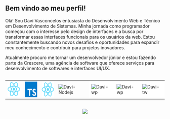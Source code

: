 ## Bem vindo ao meu perfil!

Olá! Sou Davi Vasconcelos entusiasta do Desenvolvimento Web e Técnico em Desenvolvimento de Sistemas. Minha jornada como programador começou com o interesse pelo design de interfaces e a busca por transformar essas interfaces funcionais para os usuários da web. Estou constantemente buscando novos desafios e oportunidades para expandir meu conhecimento e contribuir para projetos inovadores. <br>

Atualmente procuro me tornar um desenvolvedor júnior e estou fazendo parte da Crescere, uma agência de software que oferece serviços para desenvolvimento de softwares e interfaces UI/UX.
  
##
<table>
  <tr>
    <td >
      <img width="50" height="50" fill="#fff" src="https://raw.githubusercontent.com/devicons/devicon/master/icons/react/react-original.svg" alt="Sua Imagem">
    </td>
    <td >
      <img align="center" alt="Davi-Ts" height="50" width="50" src="https://raw.githubusercontent.com/devicons/devicon/master/icons/typescript/typescript-plain.svg">
    </td>
    <td >
      <img align="center" alt="Davi-React" height="50" width="50"  src="https://raw.githubusercontent.com/devicons/devicon/master/icons/react/react-original.svg">
    </td>
    <td >
     <img  align="center" alt="Davi-Nodejs" height="50" width="50" src="https://cdn.jsdelivr.net/gh/devicons/devicon/icons/nodejs/nodejs-original.svg">
    </td>
    <td style="background-color:white">
      <img  align="center" alt="Davi-wp" height="50" width="50" src="https://cdn.jsdelivr.net/npm/devicon@2.15.1/icons/javascript/javascript-original.svg">
    </td>
    <td style="background-color:white">
      <img  align="center" alt="Davi-wp" height="80" width="50" src="https://cdn.jsdelivr.net/npm/devicon@2.15.1/icons/mysql/mysql-original-wordmark.svg">
    </td>
    <td style="background-color:white">
     
 <img  align="center" alt="Davi-tw" height="50" width="50" src="https://cdn.jsdelivr.net/npm/devicon@2.15.1/icons/tailwindcss/tailwindcss-plain.svg">
    </td>
  </tr>
</table>


## 

<div align="center"> 
  <a align="center" href="https://www.linkedin.com/in/davi-vasconcelos-souza-236170234/" target="_blank"><img src="https://img.shields.io/badge/-LinkedIn-%230077B5?style=for-the-badge&logo=linkedin&logoColor=white" target="_blank"></a> 

</div>

